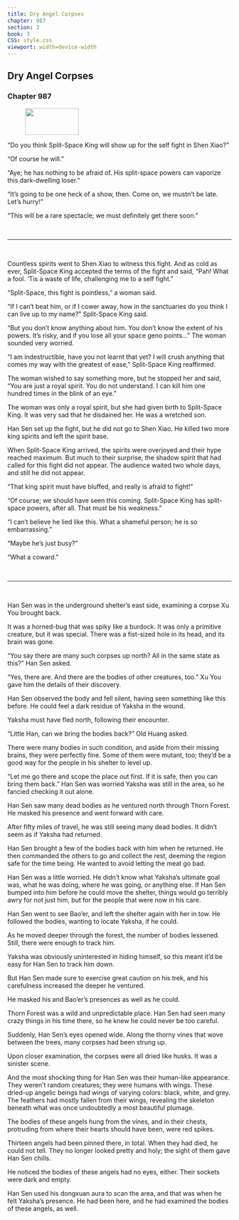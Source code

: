 ```yaml
---
title: Dry Angel Corpses
chapter: 987
section: 3
book: 3
CSS: style.css
viewport: width=device-width
---
```


## Dry Angel Corpses

### Chapter 987

<figure>
	<img src="../Images/gem.gif" alt="" id="gem" width="120" height="60" />
</figure>

“Do you think Split-Space King will show up for the self fight in Shen Xiao?”

“Of course he will.”

“Aye; he has nothing to be afraid of. His split-space powers can vaporize this dark-dwelling loser.”

“It’s going to be one heck of a show, then. Come on, we mustn’t be late. Let’s hurry!”

“This will be a rare spectacle; we must definitely get there soon.”

<br>

*****

<br>

Countless spirits went to Shen Xiao to witness this fight. And as cold as ever, Split-Space King accepted the terms of the fight and said, “Pah! What a fool. ‘Tis a waste of life, challenging me to a self fight.”

“Split-Space, this fight is pointless,” a woman said.

“If I can’t beat him, or if I cower away, how in the sanctuaries do you think I can live up to my name?” Split-Space King said.

“But you don’t know anything about him. You don’t know the extent of his powers. It’s risky, and if you lose all your space geno points…” The woman sounded very worried.

“I am indestructible, have you not learnt that yet? I will crush anything that comes my way with the greatest of ease,” Split-Space King reaffirmed.

The woman wished to say something more, but he stopped her and said, “You are just a royal spirit. You do not understand. I can kill him one hundred times in the blink of an eye.”

The woman was only a royal spirit, but she had given birth to Split-Space King. It was very sad that he disdained her. He was a wretched son.

Han Sen set up the fight, but he did not go to Shen Xiao. He killed two more king spirits and left the spirit base.

When Split-Space King arrived, the spirits were overjoyed and their hype reached maximum. But much to their surprise, the shadow spirit that had called for this fight did not appear. The audience waited two whole days, and still he did not appear.

“That king spirit must have bluffed, and really is afraid to fight!”

“Of course; we should have seen this coming. Split-Space King has split-space powers, after all. That must be his weakness.”

“I can’t believe he lied like this. What a shameful person; he is so embarrassing.”

“Maybe he’s just busy?”

“What a coward.”

<br>

*****

<br>

Han Sen was in the underground shelter’s east side, examining a corpse Xu You brought back.

It was a horned-bug that was spiky like a burdock. It was only a primitive creature, but it was special. There was a fist-sized hole in its head, and its brain was gone.

“You say there are many such corpses up north? All in the same state as this?” Han Sen asked.

“Yes, there are. And there are the bodies of other creatures, too.” Xu You gave him the details of their discovery.

Han Sen observed the body and fell silent, having seen something like this before. He could feel a dark residue of Yaksha in the wound.

Yaksha must have fled north, following their encounter.

“Little Han, can we bring the bodies back?” Old Huang asked.

There were many bodies in such condition, and aside from their missing brains, they were perfectly fine. Some of them were mutant, too; they’d be a good way for the people in his shelter to level up.

“Let me go there and scope the place out first. If it is safe, then you can bring them back.” Han Sen was worried Yaksha was still in the area, so he fancied checking it out alone.

Han Sen saw many dead bodies as he ventured north through Thorn Forest. He masked his presence and went forward with care.

After fifty miles of travel, he was still seeing many dead bodies. It didn’t seem as if Yaksha had returned.

Han Sen brought a few of the bodies back with him when he returned. He then commanded the others to go and collect the rest, deeming the region safe for the time being. He wanted to avoid letting the meat go bad.

Han Sen was a little worried. He didn’t know what Yaksha’s ultimate goal was, what he was doing, where he was going, or anything else. If Han Sen bumped into him before he could move the shelter, things would go terribly awry for not just him, but for the people that were now in his care.

Han Sen went to see Bao’er, and left the shelter again with her in tow. He followed the bodies, wanting to locate Yaksha, if he could.

As he moved deeper through the forest, the number of bodies lessened. Still, there were enough to track him.

Yaksha was obviously uninterested in hiding himself, so this meant it’d be easy for Han Sen to track him down.

But Han Sen made sure to exercise great caution on his trek, and his carefulness increased the deeper he ventured.

He masked his and Bao’er’s presences as well as he could.

Thorn Forest was a wild and unpredictable place. Han Sen had seen many crazy things in his time there, so he knew he could never be too careful.

Suddenly, Han Sen’s eyes opened wide. Along the thorny vines that wove between the trees, many corpses had been strung up.

Upon closer examination, the corpses were all dried like husks. It was a sinister scene.

And the most shocking thing for Han Sen was their human-like appearance. They weren’t random creatures; they were humans with wings. These dried-up angelic beings had wings of varying colors: black, white, and grey. The feathers had mostly fallen from their wings, revealing the skeleton beneath what was once undoubtedly a most beautiful plumage.

The bodies of these angels hung from the vines, and in their chests, protruding from where their hearts should have been, were red spikes.

Thirteen angels had been pinned there, in total. When they had died, he could not tell. They no longer looked pretty and holy; the sight of them gave Han Sen chills.

He noticed the bodies of these angels had no eyes, either. Their sockets were dark and empty.

Han Sen used his dongxuan aura to scan the area, and that was when he felt Yaksha’s presence. He had been here, and he had examined the bodies of these angels, as well.